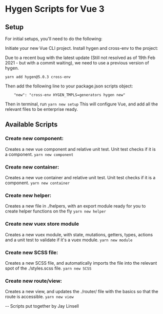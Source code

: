 # Hygen Scripts for Vue 3

## Setup

For initial setups, you'll need to do the following:

Initiate your new Vue CLI project.
Install hygen and cross-env to the project:

Due to a recent bug with the latest update (Still not resolved as of 19th Feb 2021 - but with a commit waiting), we need to use a previous version of hygen.
```
yarn add hygen@5.0.3 cross-env
```

Then add the following line to your package.json scripts object:
```
    "new": "cross-env HYGEN_TMPLS=generators hygen new"
```

Then in terminal, run `yarn new setup`
This will configure Vue, and add all the relevant files to be enterprise ready.

## Available Scripts
### Create new component:
Creates a new vue component and relative unit test.
Unit test checks if it is a component.
`yarn new component`

### Create new container:
Creates a new vue container and relative unit test.
Unit test checks if it is a component.
`yarn new container`

### Create new helper:
Creates a new file in ./helpers, with an export module ready for you to create helper functions on the fly
`yarn new helper`

### Create new vuex store module
Creates a new vuex module, with state, mutations, getters, types, actions and a unit test to validate if it's a vuex module.
`yarn new module`

### Create new SCSS file:
Creates a new SCSS file, and automatically imports the file into the relevant spot of the ./styles.scss file.
`yarn new SCSS`

### Create new route/view:
Creates a new view, and updates the ./router/ file with the basics so that the route is accessible.
`yarn new view`


--
Scripts put together by Jay Linsell
